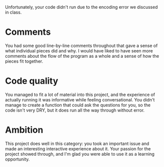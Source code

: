 Unfortunately, your code didn't run due to the encoding error we discussed in class.

# Comments
You had some good line-by-line comments throughout that gave a sense of what individual pieces did and why. I would have liked to have seen more comments about the flow of the program as a whole and a sense of how the pieces fit together.

# Code quality
You managed to fit a lot of material into this project, and the experience of actually running it was informative while feeling conversational. You didn't manage to create a function that could ask the questions for you, so the code isn't very DRY, but it does run all the way through without error.

# Ambition
This project does well in this category: you took an important issue and made an interesting interactive experience about it. Your passion for the project showed through, and I'm glad you were able to use it as a learning opportunity.
